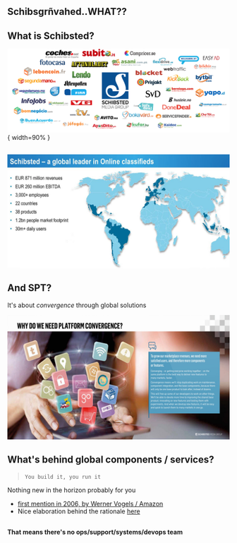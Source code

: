 #

## Schibsgrñvahed..WHAT?? 

## What is Schibsted?

![](schisbtedOverview.png){ width=90% }

## 

![](online-classifieds-leader.jpg)

## And SPT?

It's about *convergence* through global solutions

![](Convergence.jpg)

## What's behind global components / services?

> `You build it, you run it`
    
Nothing new in the horizon probably for you 

* [first mention in 2006, by Werner Vogels / Amazon](https://queue.acm.org/detail.cfm?id=1142065)
* Nice elaboration behind the rationale [here](https://www.slideshare.net/ufried/the-truth-about-you-build-it-you-run-it)

##

**That means there's no ops/support/systems/devops team** 
